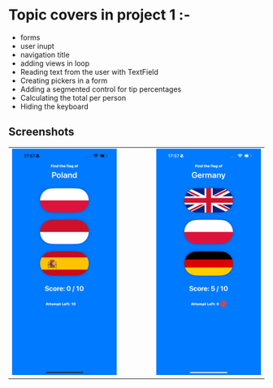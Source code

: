 # Topic covers in project 1 :-
- forms
- user inupt
- navigation title
- adding views in loop
- Reading text from the user with TextField
- Creating pickers in a form
- Adding a segmented control for tip percentages
- Calculating the total per person
- Hiding the keyboard


## Screenshots
<table align="center">
  <tr>
    <td><img src="Screenshots/IMG_2790.PNG" width="300"></td>
    <td style="width: 50px;"></td>
    <td><img src="Screenshots/IMG_2791.PNG" width="300"></td>
  </tr>
</table>

